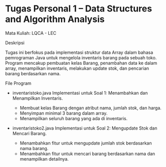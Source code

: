 # Tugas Personal 1 – Data Structures and Algorithm Analysis

Mata Kuliah: LQCA - LEC

Deskripsi

Tugas ini berfokus pada implementasi struktur data Array dalam bahasa pemrograman Java untuk mengelola inventaris barang pada sebuah toko. Program mencakup pembuatan kelas Barang, penambahan data ke dalam array, menampilkan inventaris, melakukan update stok, dan pencarian barang berdasarkan nama.

File Program

- inventaristoko.java
  Implementasi untuk Soal 1: Menambahkan dan Menampilkan Inventaris.
    - Membuat kelas Barang dengan atribut nama, jumlah stok, dan harga.
    - Menyimpan minimal 3 barang dalam array.
    - Menampilkan seluruh barang yang ada di inventaris.

- inventaristoko2.java
  Implementasi untuk Soal 2: Mengupdate Stok dan Mencari Barang.
    - Menambahkan fitur untuk mengupdate jumlah stok berdasarkan nama barang.
    - Menambahkan fitur untuk mencari barang berdasarkan nama dan menampilkan detailnya.
